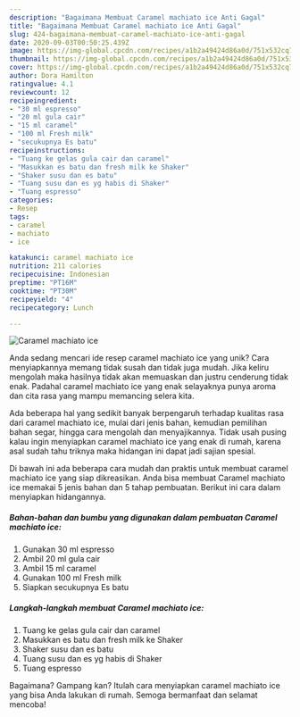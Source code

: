 ```yaml
---
description: "Bagaimana Membuat Caramel machiato ice Anti Gagal"
title: "Bagaimana Membuat Caramel machiato ice Anti Gagal"
slug: 424-bagaimana-membuat-caramel-machiato-ice-anti-gagal
date: 2020-09-03T00:50:25.439Z
image: https://img-global.cpcdn.com/recipes/a1b2a49424d86a0d/751x532cq70/caramel-machiato-ice-foto-resep-utama.jpg
thumbnail: https://img-global.cpcdn.com/recipes/a1b2a49424d86a0d/751x532cq70/caramel-machiato-ice-foto-resep-utama.jpg
cover: https://img-global.cpcdn.com/recipes/a1b2a49424d86a0d/751x532cq70/caramel-machiato-ice-foto-resep-utama.jpg
author: Dora Hamilton
ratingvalue: 4.1
reviewcount: 12
recipeingredient:
- "30 ml espresso"
- "20 ml gula cair"
- "15 ml caramel"
- "100 ml Fresh milk"
- "secukupnya Es batu"
recipeinstructions:
- "Tuang ke gelas gula cair dan caramel"
- "Masukkan es batu dan fresh milk ke Shaker"
- "Shaker susu dan es batu"
- "Tuang susu dan es yg habis di Shaker"
- "Tuang espresso"
categories:
- Resep
tags:
- caramel
- machiato
- ice

katakunci: caramel machiato ice 
nutrition: 211 calories
recipecuisine: Indonesian
preptime: "PT16M"
cooktime: "PT30M"
recipeyield: "4"
recipecategory: Lunch

---
```



![Caramel machiato ice](https://img-global.cpcdn.com/recipes/a1b2a49424d86a0d/751x532cq70/caramel-machiato-ice-foto-resep-utama.jpg)

Anda sedang mencari ide resep caramel machiato ice yang unik? Cara menyiapkannya memang tidak susah dan tidak juga mudah. Jika keliru mengolah maka hasilnya tidak akan memuaskan dan justru cenderung tidak enak. Padahal caramel machiato ice yang enak selayaknya punya aroma dan cita rasa yang mampu memancing selera kita.

Ada beberapa hal yang sedikit banyak berpengaruh terhadap kualitas rasa dari caramel machiato ice, mulai dari jenis bahan, kemudian pemilihan bahan segar, hingga cara mengolah dan menyajikannya. Tidak usah pusing kalau ingin menyiapkan caramel machiato ice yang enak di rumah, karena asal sudah tahu triknya maka hidangan ini dapat jadi sajian spesial.




Di bawah ini ada beberapa cara mudah dan praktis untuk membuat caramel machiato ice yang siap dikreasikan. Anda bisa membuat Caramel machiato ice memakai 5 jenis bahan dan 5 tahap pembuatan. Berikut ini cara dalam menyiapkan hidangannya.

<!--inarticleads1-->

##### Bahan-bahan dan bumbu yang digunakan dalam pembuatan Caramel machiato ice:

1. Gunakan 30 ml espresso
1. Ambil 20 ml gula cair
1. Ambil 15 ml caramel
1. Gunakan 100 ml Fresh milk
1. Siapkan secukupnya Es batu




<!--inarticleads2-->

##### Langkah-langkah membuat Caramel machiato ice:

1. Tuang ke gelas gula cair dan caramel
1. Masukkan es batu dan fresh milk ke Shaker
1. Shaker susu dan es batu
1. Tuang susu dan es yg habis di Shaker
1. Tuang espresso




Bagaimana? Gampang kan? Itulah cara menyiapkan caramel machiato ice yang bisa Anda lakukan di rumah. Semoga bermanfaat dan selamat mencoba!
